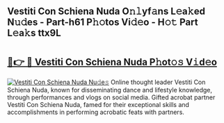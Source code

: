 ## Vestiti Con Schiena Nuda O𝚗𝚕yf𝚊ns L𝚎a𝚔ed N𝚞𝚍es - Part-h61 P𝚑𝚘tos Vi𝚍𝚎o - H𝚘𝚝 Part L𝚎a𝚔s ttx9L

# <h2><a href="http://kf1h5go.oniu.top/?m=Vestiti+Con+Schiena+Nuda">🔗👉 🔴 Vestiti Con Schiena Nuda P𝚑ot𝚘𝚜 V𝚒d𝚎o</a></h2>

[![Vestiti Con Schiena Nuda Nu𝚍e𝚜](https://i.imgur.com/0qMVB7G.gif)](http://kf1h5go.oniu.top/?m=Vestiti+Con+Schiena+Nuda)
Online thought leader Vestiti Con Schiena Nuda, known for disseminating dance and lifestyle knowledge, through performances and vlogs on social media. Gifted acrobat partner Vestiti Con Schiena Nuda, famed for their exceptional skills and accomplishments in performing acrobatic feats with partners.  
